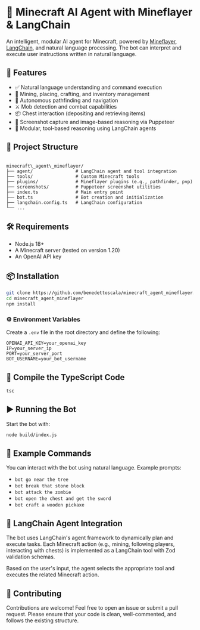 # 🧠 Minecraft AI Agent with Mineflayer & LangChain

An intelligent, modular AI agent for Minecraft, powered by [Mineflayer](https://github.com/PrismarineJS/mineflayer), [LangChain](https://www.langchain.com/), and natural language processing. The bot can interpret and execute user instructions written in natural language.

## 🚀 Features

- ✅ Natural language understanding and command execution  
- 🧱 Mining, placing, crafting, and inventory management  
- 🧭 Autonomous pathfinding and navigation  
- ⚔️ Mob detection and combat capabilities  
- 📦 Chest interaction (depositing and retrieving items)  
- 📸 Screenshot capture and image-based reasoning via Puppeteer  
- 🧠 Modular, tool-based reasoning using LangChain agents  

## 📁 Project Structure

```

minecraft\_agent\_mineflayer/
├── agent/                # LangChain agent and tool integration
├── tools/                # Custom Minecraft tools
├── plugins/              # Mineflayer plugins (e.g., pathfinder, pvp)
├── screenshots/          # Puppeteer screenshot utilities
├── index.ts              # Main entry point
├── bot.ts                # Bot creation and initialization
├── langchain.config.ts   # LangChain configuration
└── ...

````

## 🛠️ Requirements

- Node.js 18+
- A Minecraft server (tested on version 1.20)
- An OpenAI API key

## 📦 Installation

```bash
git clone https://github.com/benedettoscala/minecraft_agent_mineflayer.git
cd minecraft_agent_mineflayer
npm install
````

### ⚙️ Environment Variables

Create a `.env` file in the root directory and define the following:

```env
OPENAI_API_KEY=your_openai_key
IP=your_server_ip
PORT=your_server_port
BOT_USERNAME=your_bot_username
```

## 🔧 Compile the TypeScript Code

```bash
tsc
```

## ▶️ Running the Bot

Start the bot with:

```bash
node build/index.js
```

## 💬 Example Commands

You can interact with the bot using natural language. Example prompts:

* `bot go near the tree`
* `bot break that stone block`
* `bot attack the zombie`
* `bot open the chest and get the sword`
* `bot craft a wooden pickaxe`

## 🧠 LangChain Agent Integration

The bot uses LangChain's agent framework to dynamically plan and execute tasks. Each Minecraft action (e.g., mining, following players, interacting with chests) is implemented as a LangChain tool with Zod validation schemas.

Based on the user's input, the agent selects the appropriate tool and executes the related Minecraft action.

## 🤝 Contributing

Contributions are welcome! Feel free to open an issue or submit a pull request. Please ensure that your code is clean, well-commented, and follows the existing structure.
